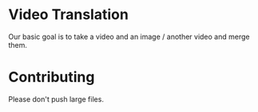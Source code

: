 # Video Translation

Our basic goal is to take a video and an image / another video and merge them.

# Contributing 

Please don't push large files.